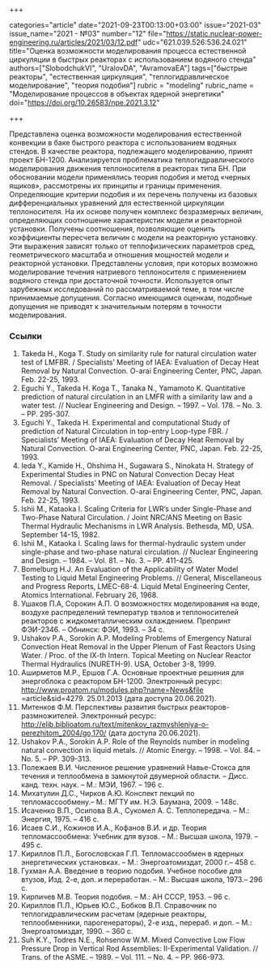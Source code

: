 +++

categories="article"
date="2021-09-23T00:13:00+03:00"
issue="2021-03"
issue_name="2021 - №03"
number="12"
file="https://static.nuclear-power-engineering.ru/articles/2021/03/12.pdf"
udc="621.039.526:536.24.021"
title="Оценка возможности моделирования процесса естественной циркуляции в быстрых реакторах с использованием водяного стенда"
authors=["SlobodchukVI", "UralovDA", "AvramovaEA"]
tags=["быстрые реакторы", "естественная циркуляция", "теплогидравлическое моделирование", "теория подобия"]
rubric = "modeling"
rubric_name = "Моделирование процессов в объектах ядерной энергетики"
doi="https://doi.org/10.26583/npe.2021.3.12"

+++

Представлена оценка возможности моделирования естественной конвекции в баке быстрого реактора с использованием водяных стендов. В качестве реактора, подлежащего моделированию, принят проект БН-1200. Анализируется проблематика теплогидравлического моделирования движения теплоносителя в реакторах типа БН. При обосновании модели применялись теория подобия и метод «черных ящиков», рассмотрены их принципы и границы применения. Определяющие критерии подобия и их перечень получены из базовых дифференциальных уравнений для естественной циркуляции теплоносителя. На их основе получен комплекс безразмерных величин, определяющих соотношение характеристик модели и реакторной установки. Получены соотношения, позволяющие оценить коэффициенты пересчета величин с модели на реакторную установку. Эти выражения зависят только от теплофизических параметров сред, геометрического масштаба и отношения мощностей модели и реакторной установки. Представлены условия, при которых возможно моделирование течения натриевого теплоносителя с применением водяного стенда при достаточной точности. Используется опыт зарубежных исследований по рассматриваемой теме, в том числе принимаемые допущения. Согласно имеющимся оценкам, подобные допущения не приводят к значительным потерям в точности моделирования.

### Ссылки

1. Takeda H., Koga T. Study on similarity rule for natural circulation water test of LMFBR. / Specialists’ Meeting of IAEA: Evaluation of Decay Heat Removal by Natural Convection. O-arai Engineering Center, PNC, Japan. Feb. 22-25, 1993.
2. Eguchi Y., Takeda H. Koga T., Tanaka N., Yamamoto K. Quantitative prediction of natural circulation in an LMFR with a similarity law and a water test. // Nuclear Engineering and Design. – 1997. – Vol. 178. – No. 3. – PP. 295-307.
3. Eguchi Y., Takeda H. Experimental and computational Study of prediction of Natural Circulation in top-entry Loop-type FBR. / Specialists’ Meeting of IAEA: Evaluation of Decay Heat Removal by Natural Convection. O-arai Engineering Center, PNC, Japan. Feb. 22-25, 1993.
4. Ieda Y., Kamide H., Ohshima H., Sugawara S., Ninokata H. Strategy of Experimental Studies in PNC on Natural Convection Decay Heat Removal. / Specialists’ Meeting of IAEA: Evaluation of Decay Heat Removal by Natural Convection. O-arai Engineering Center, PNC, Japan. Feb. 22-25, 1993.
5. Ishii M., Kataoka I. Scaling Criteria for LWR’s under Single-Phase and Two-Phase Natural Circulation. / Joint NRC/ANS Meeting on Basic Thermal Hydraulic Mechanisms in LWR Analysis. Bethesda, MD, USA. September 14-15, 1982.
6. Ishii M., Kataoka I. Scaling laws for thermal-hydraulic system under single-phase and two-phase natural circulation. // Nuclear Engineering and Design. – 1984. – Vol. 81. – No. 3. – PP. 411-425.
7. Bomelburg H.J. An Evaluation of the Applicability of Water Model Testing to Liquid Metal Engineering Problems. // General, Miscellaneous and Progress Reports, LMEC-68-4. Liquid Metal Engineering Center, Atomics International. February 26, 1968.
8. Ушаков П.А, Сорокин А.П. О возможностях моделирования на воде, воздухе распределений температур твэлов и теплоносителей реакторов с жидкометаллическим охлаждением. Препринт ФЭИ-2346. – Обнинск: ФЭИ, 1993. – 34 с.
9. Ushakov P.A., Sorokin A.P. Modeling Problems of Emergency Natural Convection Heat Removal in the Upper Plenum of Fast Reactors Using Water. / Proc. of the IX-th Intern. Topical Meeting on Nuclear Reactor Thermal Hydraulics (NURETH-9). USA, October 3-8, 1999.
10. Аширметов М.Р., Ершов Г.А. Основные проектные решения для энергоблока с реактором БН-1200. Электронный ресурс: http://www.proatom.ru/modules.php?name=News&file =article&sid=4279. 25.01.2013 (дата доступа 20.06.2021).
11. Митенков Ф.М. Перспективы развития быстрых реакторов-размножителей. Электронный ресурс: http://elib.biblioatom.ru/text/mitenkov_razmyshleniya-o-perezhitom_2004/go,170/ (дата доступа 20.06.2021).
12. Ushakov P.A., Sorokin A.P. Role of the Reynolds number in modeling natural convection in liquid metals. // Atomic Energy. – 1998. – Vol. 84. – No. 5. – PP. 309-313.
13. Полежаев В.И. Численное решение уравнений Навье-Стокса для течения и теплообмена в замкнутой двумерной области. – Дисс. канд. техн. наук. – М.: МЭИ, 1967. – 196 c.
14. Михатулин Д.С., Чирков А.Ю. Конспект лекций по тепломассообмену.– М.: МГТУ им. Н.Э. Баумана, 2009. – 148c.
15. Исаченко В.П., Осипова В.А., Сукомел А. С. Теплопередача. – М.: Энергия, 1975. – 416 c.
16. Исаев С.И., Кожинов И.А., Кофанов В.И. и др. Теория тепломассообмена: Учебник для вузов. – М.: Высшая школа, 1979. – 495 с.
17. Кириллов П.Л., Богословская Г.П. Тепломассообмен в ядерных энергетических установках. – М.: Энергоатомиздат, 2000 г.– 458 c.
18. Гухман А.А. Введение в теорию подобия. Учебное пособие для втузов, Изд. 2-е, доп. и переработан. – М.: Высшая школа, 1973.– 296 с.
19. Кирпичев М.В. Теория подобия. – М.: АН СССР, 1953. – 96 c.
20. Кириллов П.Л., Юрьев Ю.С., Бобков В.П. Справочник по теплогидравлическим расчетам (ядерные реакторы, теплообменники, парогенераторы), 2-е изд., перераб. и доп. – М.: Энергоатомиздат, 1990. – 360 с.
21. Suh K.Y., Todres N.E., Rohsenow W.M. Mixed Convective Low Flow Pressure Drop in Vertical Rod Assemblies: II-Experimental Validation. // Trans. of the ASME. – 1989. – Vol. 111. – No. 4. – PP. 966-973.
